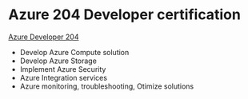 # Azure 204 Developer certification
[Azure Developer 204](https://docs.microsoft.com/en-us/learn/certifications/exams/az-204#certification-exams)

- Develop Azure Compute solution
- Develop Azure Storage
- Implement Azure Security
- Azure Integration services
- Azure monitoring, troubleshooting, Otimize solutions
